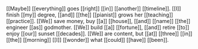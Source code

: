 [[Maybe]] [[everything]] goes [[right]] [[in]] [[another]] [[timeline]]. [[I]] finish [[my]] degree, [[and]] [[the]] [[pianist]] grows her [[teaching]] [[practice]]. [[We]] save money, buy [[a]] [[house]], [[and]] [[name]] [[the]] engineer [[as]] godmother. [[We]] build [[a]] [[fortune]], [[and]] retire [[to]] enjoy [[our]] sunset [[decades]]. [[We]] are content, but [[at]] [[three]] [[in]] [[the]] [[morning]] [[I]] [[wonder]] what [[could]] [[have]] [[been]].